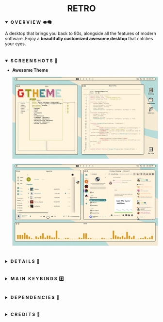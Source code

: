 <div align="center"> <h1><strong>RETRO</strong></h1> </div>

<details open>
<summary><strong>&nbsp;O V E R V I E W &nbsp;👁️‍🗨️</strong></summary>

A desktop that brings you back to 90s, alongside all the features of modern software. Enjoy
a **beautifully customized awesome desktop** that catches your eyes.
</details>

# 

<details open>
<summary><strong>&nbsp;S C R E E N S H O T S &nbsp;📸</strong></summary>

* **Awesome Theme**

	![Awesome](screenshots/awesome.png)

	![Awesome](screenshots/awesome2.png)
</details>

#

<details>
<summary><strong>&nbsp;D E T A I L S &nbsp;📝</strong></summary>

| Attribute                | Using                  |
| -------------------------| -----------------------|
| WM                       | awesome                |
| Terminal                 | alacritty              |
| Shell                    | zsh                    |
| Editor                   | vscode                 |
| Compositor               | picom                  |
| Launcher                 | rofi                   |
| Font                     | Robot Mono             |
| Default theme            | Awesome                |
</details>

#

<details>
<summary><strong>&nbsp;M A I N &nbsp; K E Y B I N D S &nbsp;#️⃣</strong></summary>

| Keybind                                 | Action                                                    |
|-----------------------------------------|-----------------------------------------------------------|
| <kbd>super + enter</kbd>                | Spawn terminal                                            |
| <kbd>super + ctrl + f</kbd>             | Spawn web browser                                         |
| <kbd>super + d</kbd>                    | Launch applications launcher                              |
| <kbd>super + w</kbd>                    | Close window                                              |
| <kbd>super + {0-9}</kbd>                | Change workspace                                          |
| <kbd>super + ]</kbd>                    | Change to next workspace                                  |
| <kbd>super + [</kbd>                    | Change to previous workspace                              |
| <kbd>super + shift + {0-9}</kbd>        | Move focused window to workspace                          |
| <kbd>super + s</kbd>                    | Set floating/tiling layout                                |
| <kbd>super + z</kbd>                    | Open menu                                                 |
</details>

#

<details>
<summary><strong>&nbsp;D E P E N D E N C I E S &nbsp;🔗</strong></summary>

* [awesome](https://github.com/svenstaro/rofi-calc)
* [picom (ibhagwan fork)](https://github.com/ibhagwan/picom)
* [rofi](https://github.com/davatorium/rofi)
* [pulseaudio](https://wiki.archlinux.org/title/PulseAudio)
* [feh](https://github.com/derf/feh)
* [brightnessctl](https://github.com/Hummer12007/brightnessctl)
* [playerctl](https://github.com/altdesktop/playerctl)
* [flameshot](https://github.com/flameshot-org/flameshot)
* [alacritty (Optional)](https://github.com/alacritty/alacritty)
* [better-discord (Optional)](https://betterdiscord.app/)
* [spicetify (Optional)](https://spicetify.app/)
* [bottom (Optional)](https://github.com/ClementTsang/bottom)
</details>

#

<details>
<summary><strong>&nbsp;C R E D I T S &nbsp;👥</strong></summary>

* Desktop ported by [@daavidrgz](https://github.com/daavidrgz)
* Original author [@ChocolateBread799](https://github.com/ChocolateBread799)
</details>
